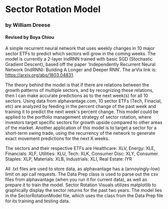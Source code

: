 # Sector Rotation Model
### by William Dreese
#### Revised by Boya Chiou

A simple recurrent neural network that uses weekly changes in 10 major sector ETFs to predict which sectors will grow in the coming weeks. The model is currently a 2-layer IndRNN trained with basic SGD (Stochastic Gradient Descent), based off the paper 'Independently Recurrent Neural Network (IndRNN): Building A Longer and Deeper RNN'. The arVix link is: https://arxiv.org/abs/1803.04831.

The theory behind the model is that if there are relations between the growth patterns of multiple sectors, and by recognizing these relations, then I can make accurate predictions as to the next week(s) for all 10 sectors. Using data from alphavantage.com, 10 sector ETFs (Tech, Finacial, etc) are analyzed by feeding in the percent change of the past week and training it to predict the next week's percent change. This model could be applied to the portfolio management strategy of sector rotation, where investors target specific sectors for growth upside compared to other areas of the market. Another application of this model is to target a sector for a short-term swing trade, using the recurrency of the network to generate exact movement predictions for the next X weeks. 

The sectors and their respective ETFs are
Healthcare: XLV,
Energy: XLE,
Financials: XLF,
Utilities: XLU,
Tech: XLK,
Consumer Disc: XLY,
Consumer Staples: XLP,
Materials: XLB,
Industrials: XLI,
Real Estate: IYR

All .txt files are used to store data, as alphavantage has a (annoyingly-low) limit on api call requests. 
The Data Prep class is used to parse out the csv files from alphavantage (when you run it for current data), as well as prepare it to train the model. Sector Rotation Visuals utilizes matplotlib to graphically display the sector returns for the past two years. The model lies in the SectorRotationModel file, which uses the class from the Data Prep file for its training and testing data.
